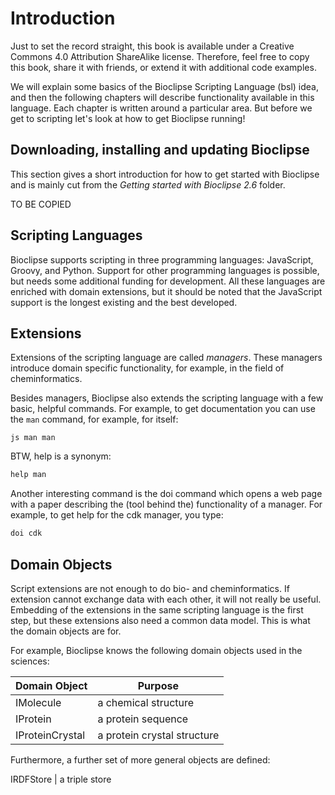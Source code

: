 # Introduction

Just to set the record straight, this book is available under a Creative
Commons 4.0 Attribution ShareAlike license. Therefore, feel free to copy this
book, share it with friends, or extend it with additional code examples.

We will explain some basics of the Bioclipse Scripting Language (bsl)
idea, and then the following chapters will
describe functionality available in this language. Each chapter is
written around a particular area. But before we get to scripting let's look at
how to get Bioclipse running!

## Downloading, installing and updating Bioclipse

This section gives a short introduction for how to get started with Bioclipse
and is mainly cut from the *Getting started with Bioclipse 2.6* folder. 

TO BE COPIED

## Scripting Languages

Bioclipse supports scripting in three programming languages:
JavaScript, Groovy, and Python.
Support for other programming languages is possible, but needs some additional
funding for development. All these languages are enriched with domain
extensions, but it should be noted that the JavaScript support is the
longest existing and the best developed.

## Extensions

Extensions of the scripting language are called *managers*.
These managers introduce domain specific functionality, for
example, in the field of cheminformatics.

Besides managers, Bioclipse also extends the scripting language with a few
basic, helpful commands. For example, to get documentation you can use the
`man` command, for example, for itself:

``js
man man
``

BTW, help is a synonym:

```js
help man
```

Another interesting command is the doi command which opens a web page with a
paper describing the (tool behind the) functionality of a manager. For example,
to get help for the cdk manager, you type:

```js
doi cdk
```

## Domain Objects

Script extensions are not enough to do bio- and cheminformatics. If extension
cannot exchange data with each other, it will not really be useful. Embedding
of the extensions in the same scripting language is the first step, but
these extensions also need a common data model. This is what the domain objects are
for.

For example, Bioclipse knows the following domain objects used in the sciences:

| Domain Object | Purpose |
|---------------|---------|
| IMolecule | a chemical structure |
| IProtein | a protein sequence |
| IProteinCrystal | a protein crystal structure |

Furthermore, a further set of more general objects are defined:

IRDFStore | a triple store
